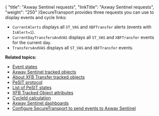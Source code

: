 {
    "title": "Axway Sentinel requests",
    "linkTitle": "Axway Sentinel requests",
    "weight": "250"
}<span class="mc-variable axway_variables.Component_Short_Name variable">SecureTransport</span> provides three requests you can use to display events and cycle links:

-   `CurrentAlerts` displays all `ST_VAS` and `XBFTransfer` alerts (events with `IsAlert=1`).
-   `CurrentDayTransfersAndVAS` displays all `ST_VAS` and `XBFTransfer` events for the current day.
-   `TransfersAndVAS` displays all `ST_VAS` and `XBFTransfer` events.

**Related topics:**

-   <a href="../r_st_sentineleventstates" class="MCXref xref">Event states</a>
-   <a href="../r_st_sentineltrackedobjects" class="MCXref xref">Axway Sentinel tracked objects</a>
-   <a href="../c_st_aboutxfb_to" class="MCXref xref">About XFB Transfer tracked objects</a>
-   <a href="../r_st_pesit_protocol" class="MCXref xref">PeSIT protocol</a>
-   <a href="../r_st_listofpesitstates" class="MCXref xref">List of PeSIT states</a>
-   <a href="../r_st_xfb_toattributes" class="MCXref xref">XFB Tracked Object attributes</a>
-   <a href="../r_st_cycleid" class="MCXref xref">CycleId calculation</a>
-   <a href="" class="MCXref xref">Axway Sentinel dashboards</a>
-   <a href="../t_st_sentinel" class="MCXref xref">Configure SecureTransport to send events to Axway Sentinel</a>
